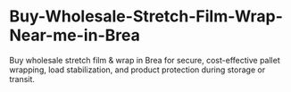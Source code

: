 # Buy-Wholesale-Stretch-Film-Wrap-Near-me-in-Brea
Buy wholesale stretch film &amp; wrap in Brea for secure, cost-effective pallet wrapping, load stabilization, and product protection during storage or transit.
